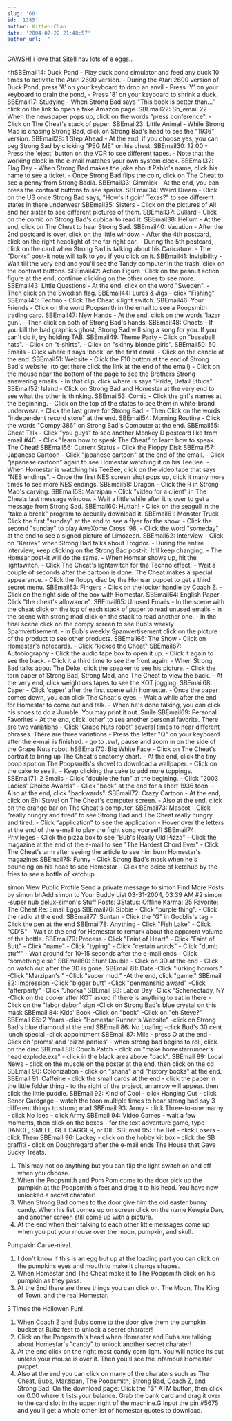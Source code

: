 ```yaml
---
slug: '60'
id: '1385'
author: Kitten-Chan
date: '2004-07-22 21:48:57'
author_url: ''
---
```

GAWSH! i love that Site!I hav lots of e eggs..



hhSBEmail14: Duck Pond - Play duck pond simulator and feed any duck 10 times to activate the Atari 2600 version. - During the Atari 2600 version of Duck Pond, press 'A' on your keyboard to drop an anvil - Press 'Y' on your keyboard to drain the pond, - Press '8' on your keyboard to shrink a duck. SBEmail17: Studying - When Strong Bad says "This book is better than..." click on the link to open a fake Amazon page. SBEmail22: Sb_email 22 - When the newspaper pops up, click on the words "press conference". - Click on The Cheat's stack of paper. SBEmail23: Little Animal - While Strong Mad is chasing Strong Bad, click on Strong Bad's head to see the "1936" version. SBEmail28: 1 Step Ahead - At the end, if you choose yes, you can peg Strong Sad by clicking "PEG ME" on his chest. SBEmail30: 12:00 - Press the 'eject' button on the VCR to see different tapes. - Note that the working clock in the e-mail matches your own system clock. SBEmail32: Flag Day - When Strong Bad makes the joke about Pablo's name, click his name to see a ticket. - Once Strong Bad flips the coin, click on The Cheat to see a penny from Strong Badia. SBEmail33: Gimmick - At the end, you can press the contrast buttons to see sparks. SBEmail34: Weird Dream - Click on the US once Strong Bad says, "How's it goin' Texas?" to see different states in there underwear SBEmail35: Sisters - Click on the pictures of Ali and her sister to see different pictures of them. SBEmail37: Dullard - Click on the comic on Strong Bad's cubical to read it. SBEmail38: Helium - At the end, click on The Cheat to hear Strong Sad. SBEmail40: Vacation - After the 2nd postcard is over, click on the little window. - After the 4th postcard, click on the right headlight of the far right car. - During the 5th postcard, click on the card when Strong Bad is talking about his Caricature. - The "Dorks" post-it note will talk to you if you click on it. SBEmail41: Invisibility - Wait till the very end and you'll see the Tandy computer in the trash, click on the contrast buttons. SBEmail42: Action Figure -Click on the peanut action figure at the end, continue clicking on the other ones to see more. SBEmail43: Little Questions - At the end, click on the word "Sweden". - Then click on the Swedish flag. SBEmail44: Lures &amp; Jigs - click "Fishing" SBEmail45: Techno - Click The Cheat's light switch. SBEmail46: Your Friends - Click on the word Poopsmith in the email to see a Poopsmith trading card. SBEmail47: New Hands - At the end, click on the words 'lazar gun'. - Then click on both of Strong Bad's hands. SBEmail48: Ghosts - If you kill the bad graphics ghost, Strong Sad will sing a song for you. If you can't do it, try holding TAB. SBEmail49: Theme Party - Click on "baseball hats". - Click on "t-shirts". - Click on "skinny blonde girls". SBEmail50: 50 Emails - Click where it says 'book' on the first email. - Click on the candle at the end. SBEmail51: Website - Click the F10 button at the end of Strong Bad's website. (to get there click the link at the end of the email) - Click on the mouse near the bottom of the page to see the Brothers Strong answering emails. - In that clip, click where is says "Pride, Detail Ethics". SBEmail52: Island - Click on Strong Bad and Homestar at the very end to see what the other is thinking. SBEmail53: Comic - Click the girl's names at the beginning. - Click on the top of the states to see them in white-brand underwear. - Click the last grave for Strong Bad. - Then Click on the words "independent record store" at the end. SBEmail54: Morning Routine - Click the words "Compy 386" on Strong Bad's Computer at the end. SBEmail55: Cheat Talk - Click "you guys" to see another Monkey D postcard like from email #40. - Click "learn how to speak The Cheat" to learn how to speak The Cheat! SBEmail56: Current Status - Click the Floppy Disk SBEmail57: Japanese Cartoon - Click "japanese cartoon" at the end of the email. - Click "japanese cartoon" again to see Homestar watching it on his TeeBee. - When Homestar is watching his TeeBee, click on the video tape that says "NES endings". - Once the first NES screen shot pops up, click it many more times to see more NES endings. SBEmail58: Dragon - Click the R in Strong Mad's carving. SBEmail59: Marzipan - Click "video for a client" in The Cheats last message window. - Wait a little while after it is over to get a message from Strong Sad. SBEmail60: Huttah! - Click on the seagull in the "take a break" program to accually download it. SBEmail61: Monster Truck - Click the first "sunday" at the end to see a flyer for the show. - Click the second "sunday" to play AweXome Cross '98. - Click the word "someday" at the end to see a signed picture of Limozeen. SBEmail62: Interview - Click on "Kerrek" when Strong Bad talks about Trogdor. - During the entire interview, keep clicking on the Strong Bad post-it. It'll keep changing. - The Homsar post-it will do the same. - When Homsar shows up, hit the lightswitch. - Click The Cheat's lightswitch for the Techno effect. - Wait a couple of seconds after the cartoon is done. The Cheat makes a special appearance. - Click the floppy disc by the Homsar puppet to get a third secret menu. SBEmail63: Fingers - Click on the locker handle by Coach Z. - Click on the right side of the box with Homestar. SBEmail64: English Paper - Click "the cheat's allowance". SBEmail65: Unused Emails - In the scene with the cheat click on the top of each stack of paper to read unused emails - In the scene with strong mad click on the stack to read another one. - In the final scene click on the compy screen to see Bub's weekly Spamvertisement. - In Bub's weekly Spamvertisement click on the picture of the product to see other products. SBEmail66: The Show - Click on Homestar's notecards. - Click "kicked the Cheat" SBEmail67: Autobiography - Click the audio tape box to open it up. - Click it again to see the back. - Click it a third time to see the front again. - When Strong Bad talks about The Deke, click the speaker to see his picture. - Click the torn paper of Strong Bad, Strong Mad, and The Cheat to view the back. - At the very end, click weightloss tapes to see the KOT jogging. SBEmail68: Caper - Click 'caper' after the first scene with homestar. - Once the paper comes down, you can click The Cheat's eyes. - Wait a while after the end for Homestar to come out and talk. - When he's done talking, you can click his shoes to do a Jumble. You may print it out. Smile SBEmail69: Personal Favorites - At the end, click 'other' to see another personal favorite. There are two variations - Click 'Grape Nuts robot' several times to hear different phrases. There are three variations - Press the letter "Q" on your keyboard after the e-mail is finished. - go to .swf, pause and zoom in on the side of the Grape Nuts robot. hSBEmail70: Big White Face - Click on The Cheat's portrait to bring up The Cheat's anatomy chart. - At the end, click the tiny poop spot on The Poopsmith's shovel to download a wallpaper. - Click on the cake to see it. - Keep clicking the cake to add more toppings. SBEmail71: 2 Emails - Click "double the fun" at the begining. - Click "2003 Ladies' Choice Awards" - Click "back" at the end for a short 1936 toon. - Also at the end, click "backwards". SBEmail72: Crazy Cartoon - At the end, click on Eh! Steve! on The Cheat's computer screen. - Also at the end, click on the orange bar on The Cheat's computer. SBEmail73: Mascot - Click "really hungry and tired" to see Strong Bad and The Cheat really hungry and tired. - Click "application" to see the application - Hover over the letters at the end of the e-mail to play the fight song yourself! SBEmail74: Privileges - Click the pizza box to see "Bub's Really Old Pizza" - Click the magazine at the end of the e-mail to see "The Hardest Chord Ever" - Click The Cheat's arm after seeing the article to see him burn Homestar's magazines SBEmail75: Funny - Click Strong Bad's mask when he's bouncing on his head to see Homestar - Click the peice of ketchup by the fries to see a bottle of ketchup
  	 
simon
View Public Profile
Send a private message to simon
Find More Posts by simon
bhAdd simon to Your Buddy List
 03-31-2004, 03:39 AM 	  #2 
simon  -super nub delux-simon's Stuff Posts: 3Status: Offline Karma: 25  Favorite: The Cheat	 Re: Email Eggs  SBEmail76: Sibbie - Click "purple thing". - Click the radio at the end. SBEmail77: Suntan - Click the "G" in Gooblis's tag - Click the pen at the end SBEmail78: Anything - Click "Fish Lake" - Click "CD'S" - Wait at the end for Homestar to remark about the apparent volume of the bottle. SBEmail79: Process - Click "Faint of Heart" - Click "Faint of Butt" - Click "name" - Click "typing" - Click "certain words" - Click "dumb stuff" - Wait around for 10-15 seconds after the e-mail ends - Click "something else" SBEmail80: Stunt Double - Click on 3D at the end - Click on watch out after the 3D is gone. SBEmail 81: Date -Click "lurking horrors." -Click "Marzipan's." -Click "super mud." -At the end, click "game." SBEmail 82: Impression -Click "bigger butt" -Click "penmanship award" -Click "afterparty" -Click "Jhorka" SBEmail 83: Labor Day -Click "Schenectady, NY -Click on the cooler after KOT asked if there is anything to eat in there -Click on the "labor dabor" sign -Click on Strong Bad's blue crystal on this mask SBEmail 84: Kids' Book -Click on "book" -Click on "eh Steve?" SBEmail 85: 2 Years -click "Homestar Runner's Website" -click on Strong Bad's blue diamond at the end SBEmail 86: No Loafing -click Bud's 30 cent lunch special -click appointment SBEmail 87: Mile - press O at the end - Click on 'proms' and 'pizza parties' - when strong bad begins to roll, click on the disc SBEmail 88: Couch Patch - click on "make homestarrunner's head explode.exe" - click in the black area above "back". SBEmail 89: Local News - click on the muscle on the poster at the end, then click on the cd SBEmail 90: Colonization - click on "shana" and "history books" at the end. SBEmail 91: Caffeine - click the small cards at the end - click the paper in the little folder thing - to the right of the project, an arrow will appear. then click the little puddle. SBEmail 92: Kind of Cool - click Hanging Out - click Senor Cardgage - watch the toon multiple times to hear strong bad say 3 different things to strong mad SBEmail 93: Army - click Three-to-one marny - click No Idea - click Army SBEmail 94: Video Games - wait a few moments, then click on the boxes - for the text adventure game, type DANCE, SMELL, GET DAGGER, or DIE. SBEmail 95: The Bet - click Losers - click Them SBEmail 96: Lackey - click on the hobby kit box - click the SB graffiti - click on Doughregard after the e-mail ends 
The House that Gave Sucky Treats.
1. This may not do anything but you can flip the light switch on and off when you choose.
2. When the Poopsmith and Pom Pom come to the door pick up the pumpkin at the Poopsmith's feet and drag it to his head. You have now unlocked a secret charater!
3. When Strong Bad comes to the door give him the old easter bunny candy. When his list comes up on screen click on the name Kewpie Dan, and another screen still come up with a picture.
4. At the end when their talking to each other little messages come up when you put your mouse over the moon, pumpkin, and skull.

Pumpakin Carve-nival.
1. I don't know if this is an egg but up at the loading part you can click on the pumpkins eyes and mouth to make it change shapes.
2. When Homestar and The Cheat make it to The Poopsmith click on his pumpkin as they pass.
3. At the End there are three things you can click on. The Moon, The King of Town, and the real Homestar.

3 Times the Hollowen Fun!
1. When Coach Z and Bubs come to the door give them the pumpkin bucket at Bubz feet to unlock a secret charater!
2. Click on the Poopsmith's head when Homestar and Bubs are talking about Homestar's "candy" to unlock another secret charater!
3. At the end click on the right most candy corn light. You will notice its out unless your mouse is over it. Then you'll see the infamous Homestar puppet.
4. Also at the end you can click on many of the charaters such as The Cheat, Bubs, Marzipan, The Poopsmith, Strong Bad, Coach Z, and Strong Sad.
On the download page:
Click the "$" ATM button, then click on 0.00 where it lists your balance.
Grab the bank card and drag it over to the card slot in the upper right of the machine.G
Input the pin #5675 and you'll get a whole other list of homestar quotes to download.
